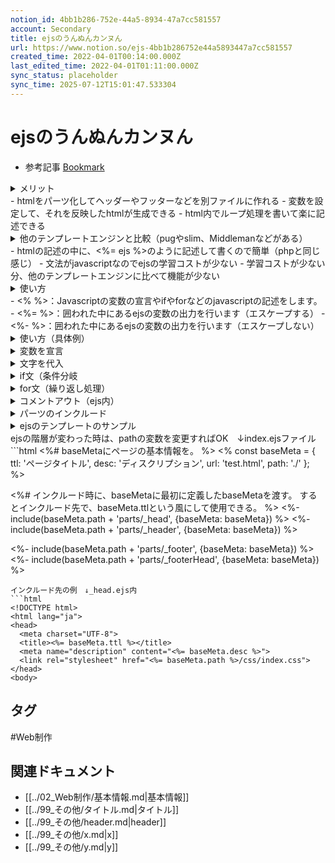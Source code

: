 ```yaml
---
notion_id: 4bb1b286-752e-44a5-8934-47a7cc581557
account: Secondary
title: ejsのうんぬんカンヌん
url: https://www.notion.so/ejs-4bb1b286752e44a5893447a7cc581557
created_time: 2022-04-01T00:14:00.000Z
last_edited_time: 2022-04-01T01:11:00.000Z
sync_status: placeholder
sync_time: 2025-07-12T15:01:47.533304
---
```

# ejsのうんぬんカンヌん

- 参考記事
  [Bookmark](https://uetani33.net/ejs-howto/)
<details>
<summary>メリット</summary>
</details>
  - htmlをパーツ化してヘッダーやフッターなどを別ファイルに作れる
  - 変数を設定して、それを反映したhtmlが生成できる
  - html内でループ処理を書いて楽に記述できる
<details>
<summary>他のテンプレートエンジンと比較（pugやslim、Middlemanなどがある）</summary>
</details>
  - htmlの記述の中に、<%= ejs %>のように記述して書くので簡単（phpと同じ感じ）
  - 文法がjavascriptなのでejsの学習コストが少ない
  - 学習コストが少ない分、他のテンプレートエンジンに比べて機能が少ない
<details>
<summary>使い方</summary>
</details>
  - <% %>：Javascriptの変数の宣言やifやforなどのjavascriptの記述をします。
  - <%= %>：囲われた中にあるejsの変数の出力を行います（エスケープする）
  - <%- %>：囲われた中にあるejsの変数の出力を行います（エスケープしない）
<details>
<summary>使い方（具体例）</summary>
</details>
  <details>
  <summary>変数を宣言</summary>
  </details>
  <details>
  <summary>文字を代入</summary>
  </details>
  <details>
  <summary>if文（条件分岐</summary>
  </details>
  <details>
  <summary>for文（繰り返し処理）</summary>
  </details>
  <details>
  <summary>コメントアウト（ejs内）</summary>
  </details>
  <details>
  <summary>パーツのインクルード</summary>
  </details>
<details>
<summary>ejsのテンプレートのサンプル</summary>
</details>
  ejsの階層が変わった時は、pathの変数を変更すればOK　↓index.ejsファイル
  ```html
<%# baseMetaにページの基本情報を。 %>
<%
const baseMeta = {
  ttl: 'ページタイトル',
  desc: 'ディスクリプション',
  url: 'test.html',
  path: './'
};
%>

<%#
インクルード時に、baseMetaに最初に定義したbaseMetaを渡す。
するとインクルード先で、baseMeta.ttlという風にして使用できる。
%>
<%- include(baseMeta.path + 'parts/_head', {baseMeta: baseMeta}) %>
<%- include(baseMeta.path + 'parts/_header', {baseMeta: baseMeta}) %>

<!-- ここにメインの記述 -->

<%- include(baseMeta.path + 'parts/_footer', {baseMeta: baseMeta}) %>
<%- include(baseMeta.path + 'parts/_footerHead', {baseMeta: baseMeta}) %>
  ```
  インクルード先の例　↓_head.ejs内
  ```html
<!DOCTYPE html>
<html lang="ja">
  <head>
    <meta charset="UTF-8">
    <title><%= baseMeta.ttl %></title>
    <meta name="description" content="<%= baseMeta.desc %>">
    <link rel="stylesheet" href="<%= baseMeta.path %>/css/index.css">
  </head>
  <body>
  ```

## タグ

#Web制作 

## 関連ドキュメント

- [[../02_Web制作/基本情報.md|基本情報]]
- [[../99_その他/タイトル.md|タイトル]]
- [[../99_その他/header.md|header]]
- [[../99_その他/x.md|x]]
- [[../99_その他/y.md|y]]
